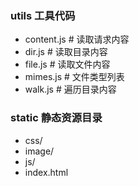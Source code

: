 ### utils 工具代码
- content.js  # 读取请求内容
- dir.js # 读取目录内容
- file.js # 读取文件内容
- mimes.js # 文件类型列表
- walk.js # 遍历目录内容

### static 静态资源目录
- css/
- image/
- js/
- index.html
